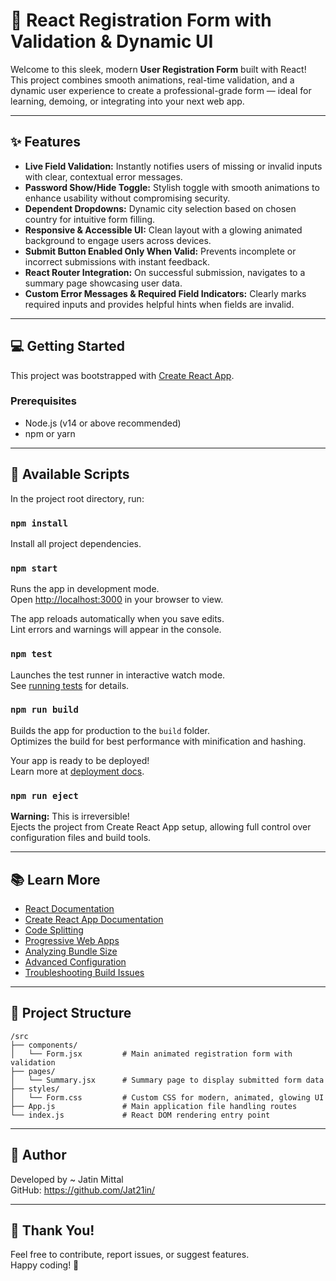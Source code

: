# 🚀 React Registration Form with Validation & Dynamic UI

Welcome to this sleek, modern **User Registration Form** built with React! This project combines smooth animations, real-time validation, and a dynamic user experience to create a professional-grade form — ideal for learning, demoing, or integrating into your next web app.

---

## ✨ Features

- **Live Field Validation:** Instantly notifies users of missing or invalid inputs with clear, contextual error messages.
- **Password Show/Hide Toggle:** Stylish toggle with smooth animations to enhance usability without compromising security.
- **Dependent Dropdowns:** Dynamic city selection based on chosen country for intuitive form filling.
- **Responsive & Accessible UI:** Clean layout with a glowing animated background to engage users across devices.
- **Submit Button Enabled Only When Valid:** Prevents incomplete or incorrect submissions with instant feedback.
- **React Router Integration:** On successful submission, navigates to a summary page showcasing user data.
- **Custom Error Messages & Required Field Indicators:** Clearly marks required inputs and provides helpful hints when fields are invalid.

---

## 💻 Getting Started

This project was bootstrapped with [Create React App](https://github.com/facebook/create-react-app).

### Prerequisites

- Node.js (v14 or above recommended)
- npm or yarn

---

## 🚀 Available Scripts

In the project root directory, run:

### `npm install`

Install all project dependencies.

### `npm start`

Runs the app in development mode.  
Open [http://localhost:3000](http://localhost:3000) in your browser to view.

The app reloads automatically when you save edits.  
Lint errors and warnings will appear in the console.

### `npm test`

Launches the test runner in interactive watch mode.  
See [running tests](https://facebook.github.io/create-react-app/docs/running-tests) for details.

### `npm run build`

Builds the app for production to the `build` folder.  
Optimizes the build for best performance with minification and hashing.

Your app is ready to be deployed!  
Learn more at [deployment docs](https://facebook.github.io/create-react-app/docs/deployment).

### `npm run eject`

**Warning:** This is irreversible!  
Ejects the project from Create React App setup, allowing full control over configuration files and build tools.

---

## 📚 Learn More

- [React Documentation](https://reactjs.org/)
- [Create React App Documentation](https://facebook.github.io/create-react-app/docs/getting-started)
- [Code Splitting](https://facebook.github.io/create-react-app/docs/code-splitting)
- [Progressive Web Apps](https://facebook.github.io/create-react-app/docs/making-a-progressive-web-app)
- [Analyzing Bundle Size](https://facebook.github.io/create-react-app/docs/analyzing-the-bundle-size)
- [Advanced Configuration](https://facebook.github.io/create-react-app/docs/advanced-configuration)
- [Troubleshooting Build Issues](https://facebook.github.io/create-react-app/docs/troubleshooting#npm-run-build-fails-to-minify)

---

## 📂 Project Structure
```
/src
├── components/
│   └── Form.jsx         # Main animated registration form with validation
├── pages/
│   └── Summary.jsx      # Summary page to display submitted form data
├── styles/
│   └── Form.css         # Custom CSS for modern, animated, glowing UI
├── App.js               # Main application file handling routes
└── index.js             # React DOM rendering entry point
```

---

## 🙌 Author

Developed by ~ Jatin Mittal  
GitHub: https://github.com/Jat21in/

---

## 🎉 Thank You!

Feel free to contribute, report issues, or suggest features.  
Happy coding! 🚀
